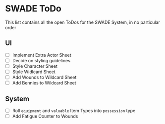 # SWADE ToDo

This list contains all the open ToDos for the SWADE System, in no particular order

## UI

- [ ] Implement Extra Actor Sheet
- [ ] Decide on styling guidelines
- [ ] Style Character Sheet
- [ ] Style Widlcard Sheet
- [ ] Add Wounds to Wildcard Sheet
- [ ] Add Bennies to Wildcard Sheet

## System

- [ ] Roll `equipment` and `valuable` Item Types into `possession` type
- [ ] Add Fatigue Counter to Wounds
